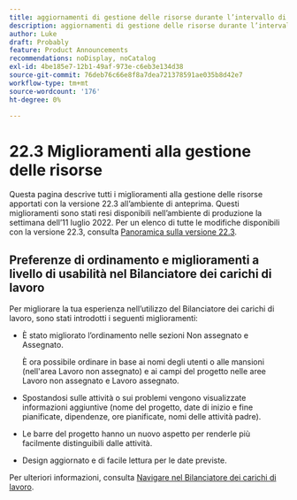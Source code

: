 ```yaml
---
title: aggiornamenti di gestione delle risorse durante l’intervallo di tempo della versione 22.3
description: aggiornamenti di gestione delle risorse durante l’intervallo di tempo della versione 22.3
author: Luke
draft: Probably
feature: Product Announcements
recommendations: noDisplay, noCatalog
exl-id: 4be185e7-12b1-49af-973e-c6eb3e134d38
source-git-commit: 76deb76c66e8f8a7dea721378591ae035b8d42e7
workflow-type: tm+mt
source-wordcount: '176'
ht-degree: 0%

---
```


# 22.3 Miglioramenti alla gestione delle risorse

Questa pagina descrive tutti i miglioramenti alla gestione delle risorse apportati con la versione 22.3 all’ambiente di anteprima. Questi miglioramenti sono stati resi disponibili nell’ambiente di produzione la settimana dell’11 luglio 2022. Per un elenco di tutte le modifiche disponibili con la versione 22.3, consulta [Panoramica sulla versione 22.3](../../../product-announcements/product-releases/22.3-release-activity/22-3-release-overview.md).

## Preferenze di ordinamento e miglioramenti a livello di usabilità nel Bilanciatore dei carichi di lavoro

Per migliorare la tua esperienza nell’utilizzo del Bilanciatore dei carichi di lavoro, sono stati introdotti i seguenti miglioramenti:

* È stato migliorato l’ordinamento nelle sezioni Non assegnato e Assegnato.

  È ora possibile ordinare in base ai nomi degli utenti o alle mansioni (nell&#39;area Lavoro non assegnato) e ai campi del progetto nelle aree Lavoro non assegnato e Lavoro assegnato.

* Spostandosi sulle attività o sui problemi vengono visualizzate informazioni aggiuntive (nome del progetto, date di inizio e fine pianificate, dipendenze, ore pianificate, nomi delle attività padre).

* Le barre del progetto hanno un nuovo aspetto per renderle più facilmente distinguibili dalle attività.

* Design aggiornato e di facile lettura per le date previste.


Per ulteriori informazioni, consulta [Navigare nel Bilanciatore dei carichi di lavoro](/help/quicksilver/resource-mgmt/workload-balancer/navigate-the-workload-balancer.md).

